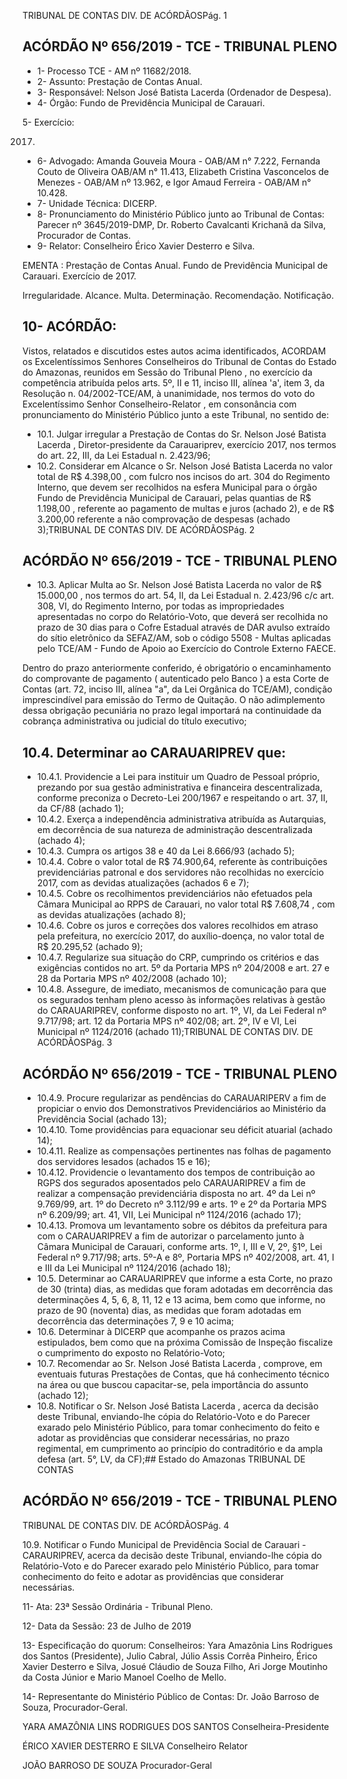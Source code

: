 TRIBUNAL DE CONTAS DIV. DE ACÓRDÃOSPág. 1

## ACÓRDÃO Nº 656/2019 - TCE - TRIBUNAL PLENO

- 1- Processo TCE - AM nº 11682/2018.
- 2- Assunto: Prestação de Contas Anual.
- 3- Responsável: Nelson José Batista Lacerda (Ordenador de Despesa).
- 4- Órgão: Fundo de Previdência Municipal de Carauari.

5- Exercício:

2017.

- 6- Advogado: Amanda Gouveia Moura - OAB/AM n° 7.222, Fernanda Couto de Oliveira OAB/AM n° 11.413, Elizabeth Cristina Vasconcelos de Menezes - OAB/AM nº 13.962, e Igor Amaud Ferreira - OAB/AM n° 10.428.
- 7- Unidade Técnica: DICERP.
- 8- Pronunciamento  do  Ministério  Público  junto  ao  Tribunal  de  Contas: Parecer  nº 3645/2019-DMP, Dr. Roberto Cavalcanti Krichanã da Silva, Procurador de Contas.
- 9- Relator: Conselheiro Érico Xavier Desterro e Silva.

EMENTA : Prestação  de  Contas  Anual.  Fundo  de Previdência  Municipal  de  Carauari.  Exercício  de 2017.

Irregularidade. Alcance. Multa. Determinação. Recomendação. Notificação.

## 10-  ACÓRDÃO:

Vistos, relatados e discutidos estes autos acima identificados, ACORDAM os Excelentíssimos Senhores Conselheiros do Tribunal de Contas do Estado do Amazonas, reunidos em Sessão do Tribunal Pleno , no exercício da competência atribuída pelos arts. 5º, II e 11, inciso III, alínea 'a', item 3, da Resolução n. 04/2002-TCE/AM, à unanimidade, nos termos do voto do Excelentíssimo Senhor Conselheiro-Relator , em consonância com pronunciamento do Ministério Público junto a este Tribunal, no sentido de:

- 10.1. Julgar irregular a Prestação de Contas do Sr. Nelson José Batista Lacerda , Diretor-presidente  da  Carauariprev,  exercício  2017,  nos termos do art. 22, III, da Lei Estadual n. 2.423/96;
- 10.2. Considerar em Alcance o Sr. Nelson José Batista Lacerda no valor total de R$ 4.398,00 , com fulcro nos incisos do art. 304 do Regimento Interno, que devem ser recolhidos na esfera Municipal para o órgão Fundo de Previdência Municipal de Carauari, pelas quantias de R$ 1.198,00 , referente ao pagamento de multas e juros (achado 2), e de R$ 3.200,00 referente a não comprovação de despesas (achado 3);TRIBUNAL DE CONTAS DIV. DE ACÓRDÃOSPág. 2

## ACÓRDÃO Nº 656/2019 - TCE - TRIBUNAL PLENO

- 10.3. Aplicar Multa ao Sr.  Nelson José Batista Lacerda no  valor  de R$ 15.000,00 , nos termos do art. 54, II, da Lei Estadual n. 2.423/96 c/c art. 308, VI, do Regimento Interno, por todas as impropriedades apresentadas no corpo do Relatório-Voto, que deverá ser recolhida no prazo de 30 dias para o Cofre Estadual através de DAR avulso extraído do sítio eletrônico da SEFAZ/AM, sob o código 5508 - Multas aplicadas pelo  TCE/AM  -  Fundo  de  Apoio  ao  Exercício  do  Controle  Externo  FAECE.

Dentro do prazo anteriormente conferido, é obrigatório o encaminhamento  do  comprovante  de  pagamento  ( autenticado  pelo Banco )  a  esta  Corte  de  Contas  (art.  72,  inciso  III,  alínea  "a",  da  Lei Orgânica do TCE/AM), condição imprescindível para emissão do Termo de Quitação. O não adimplemento dessa obrigação pecuniária no prazo legal importará na continuidade da cobrança administrativa ou judicial do título executivo;

## 10.4. Determinar ao CARAUARIPREV que:

- 10.4.1. Providencie a Lei para instituir um Quadro de Pessoal próprio, prezando por sua gestão administrativa e financeira descentralizada, conforme preconiza o Decreto-Lei 200/1967 e respeitando o art. 37, II, da CF/88 (achado 1);
- 10.4.2. Exerça a independência administrativa atribuída as Autarquias, em decorrência de sua natureza de administração descentralizada (achado 4);
- 10.4.3. Cumpra os artigos 38 e 40 da Lei 8.666/93 (achado 5);
- 10.4.4. Cobre o valor total de R$ 74.900,64, referente às contribuições previdenciárias  patronal  e  dos  servidores  não  recolhidas  no exercício 2017, com as devidas atualizações (achados 6 e 7);
- 10.4.5. Cobre  os  recolhimentos  previdenciários  não  efetuados  pela Câmara  Municipal  ao  RPPS  de  Carauari,  no  valor  total R$ 7.608,74 , com as devidas atualizações (achado 8);
- 10.4.6. Cobre os juros e correções dos valores recolhidos em atraso pela prefeitura, no exercício 2017, do auxílio-doença, no valor total de R$ 20.295,52 (achado 9);
- 10.4.7. Regularize sua situação do CRP, cumprindo os critérios e das exigências contidos no art. 5º da Portaria MPS nº 204/2008 e art. 27 e 28 da Portaria MPS nº 402/2008 (achado 10);
- 10.4.8. Assegure, de imediato, mecanismos de comunicação para que os segurados tenham pleno acesso às informações relativas à gestão do CARAUARIPREV, conforme disposto no art. 1º, VI, da Lei Federal nº 9.717/98; art. 12 da Portaria MPS nº 402/08; art. 2º, IV e VI, Lei Municipal nº 1124/2016 (achado 11);TRIBUNAL DE CONTAS DIV. DE ACÓRDÃOSPág. 3

## ACÓRDÃO Nº 656/2019 - TCE - TRIBUNAL PLENO

- 10.4.9. Procure regularizar as pendências do CARAUARIPERV a fim de  propiciar  o  envio  dos  Demonstrativos  Previdenciários  ao Ministério da Previdência Social (achado 13);
- 10.4.10. Tome  providências para equacionar seu déficit atuarial (achado 14);
- 10.4.11. Realize as compensações pertinentes nas folhas de pagamento dos servidores lesados (achados 15 e 16);
- 10.4.12. Providencie  o  levantamento  dos  tempos  de  contribuição  ao RGPS dos segurados aposentados pelo CARAUARIPREV a fim de realizar a compensação previdenciária disposta no art. 4º da Lei nº 9.769/99, art. 1º do Decreto nº 3.112/99 e arts. 1º e 2º da Portaria MPS nº 6.209/99; art. 41, VII, Lei Municipal nº 1124/2016 (achado 17);
- 10.4.13. Promova um levantamento sobre os débitos da prefeitura para com o CARAUARIPREV a fim de autorizar o parcelamento junto à Câmara Municipal de Carauari, conforme arts. 1º, I, III e V, 2º, §1º, Lei Federal nº 9.717/98; arts. 5º-A e 8º, Portaria MPS nº 402/2008, art. 41, I e III da Lei Municipal nº 1124/2016 (achado 18);
- 10.5. Determinar ao CARAUARIPREV que informe a esta Corte, no prazo de 30 (trinta) dias, as medidas que foram adotadas em decorrência das determinações 4, 5, 6, 8, 11, 12 e 13 acima, bem como que informe, no prazo  de 90 (noventa)  dias,  as  medidas  que  foram  adotadas  em decorrência das determinações 7, 9 e 10 acima;
- 10.6. Determinar à DICERP que acompanhe os prazos acima estipulados, bem  como  que  na  próxima  Comissão  de  Inspeção  fiscalize o cumprimento do exposto no Relatório-Voto;
- 10.7. Recomendar ao Sr.  Nelson  José  Batista  Lacerda ,  comprove,  em eventuais futuras Prestações de Contas, que há conhecimento técnico na  área  ou  que  buscou  capacitar-se,  pela  importância  do  assunto (achado 12);
- 10.8. Notificar o Sr. Nelson José Batista Lacerda , acerca da decisão deste Tribunal, enviando-lhe cópia do Relatório-Voto e do Parecer exarado pelo Ministério Público, para tomar conhecimento do feito e adotar as providências  que  considerar  necessárias,  no  prazo  regimental,  em cumprimento ao princípio do contraditório e da ampla defesa (art. 5°, LV, da CF);## Estado do Amazonas TRIBUNAL DE CONTAS

## ACÓRDÃO Nº 656/2019 - TCE - TRIBUNAL PLENO

TRIBUNAL DE CONTAS DIV. DE ACÓRDÃOSPág. 4

10.9. Notificar o  Fundo  Municipal  de  Previdência  Social  de  Carauari  - CARAURIPREV, acerca da decisão deste Tribunal, enviando-lhe cópia do Relatório-Voto e do Parecer exarado pelo Ministério Público, para tomar conhecimento do feito e adotar as providências que considerar necessárias.

11-  Ata: 23ª Sessão Ordinária - Tribunal Pleno.

12-  Data da Sessão: 23 de Julho de 2019

13-  Especificação do quorum: Conselheiros: Yara Amazônia Lins Rodrigues dos Santos (Presidente), Julio Cabral, Júlio Assis Corrêa Pinheiro, Érico Xavier Desterro e Silva, Josué  Cláudio  de  Souza  Filho,  Ari  Jorge  Moutinho  da  Costa  Júnior  e  Mario  Manoel Coelho de Mello.

14-  Representante  do  Ministério  Público  de  Contas: Dr. João  Barroso  de  Souza, Procurador-Geral.

YARA AMAZÔNIA LINS RODRIGUES DOS SANTOS Conselheira-Presidente

ÉRICO XAVIER DESTERRO E SILVA Conselheiro Relator

JOÃO BARROSO DE SOUZA Procurador-Geral